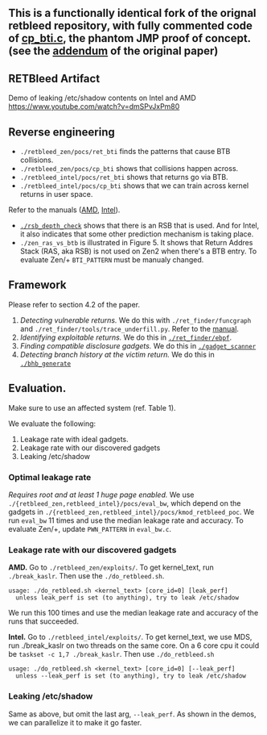 This is a functionally identical fork of the orignal retbleed repository, with fully commented 
code of [cp_bti.c](./phantom_poc/cp_bti.c), the phantom JMP proof of concept. (see the [addendum](https://comsec.ethz.ch/wp-content/files/retbleed_addendum_sec22.pdf) of the original paper)
-----------------
RETBleed Artifact
-----------------
Demo of leaking /etc/shadow contents on Intel and AMD
https://www.youtube.com/watch?v=dmSPvJxPm80 

## Reverse engineering
- `./retbleed_zen/pocs/ret_bti` finds the patterns that cause BTB collisions.
- `./retbleed_zen/pocs/cp_bti` shows that collisions happen across.
- `./retbleed_intel/pocs/ret_bti` shows that returns go via BTB.
- `./retbleed_intel/pocs/cp_bti` shows that we can train across kernel returns
  in user space.

Refer to the manuals ([AMD](./retbleed_zen/pocs), [Intel](./retbleed_intel)).

- [`./rsb_depth_check`](./rsb_depth_check) shows that there is an RSB
    that is used. And for Intel, it also indicates that some other prediction
    mechanism is taking place.
- `./zen_ras_vs_btb` is illustrated in Figure 5. It shows that Return Addres
    Stack (RAS, aka RSB) is not used on Zen2 when there's a BTB entry. To
    evaluate Zen/+ `BTI_PATTERN` must be manualy changed.

## Framework

Please refer to section 4.2 of the paper.

1. *Detecting vulnerable returns.* We do this with `./ret_finder/funcgraph` and `./ret_finder/tools/trace_underfill.py`. Refer to the [manual](./ret_finder).
2. *Identifying exploitable returns.* We do this in [`./ret_finder/ebpf`](./ret_finder#ebpfmy_bpfpy-detect-controllable-input).
3. *Finding compatible disclosure gadgets.* We do this in [`./gadget_scanner`](./gadget_scanner)
4. *Detecting branch history at the victim return.* We do this in [`./bhb_generate`](./bhb_generate)

## Evaluation.

Make sure to use an affected system (ref. Table 1).

We evaluate the following:

1. Leakage rate with ideal gadgets.
2. Leakage rate with our discovered gadgets
3. Leaking /etc/shadow

### Optimal leakage rate
_Requires root and at least 1 huge page enabled._
We use `./{retbleed_zen,retbleed_intel}/pocs/eval_bw`, which depend on the
gadgets in `./{retbleed_zen,retbleed_intel}/pocs/kmod_retbleed_poc`. We run
`eval_bw` 11 times and use the median leakage rate and accuracy. To evaluate
Zen/+, update `PWN_PATTERN` in `eval_bw.c`. 

### Leakage rate with our discovered gadgets

**AMD.** Go to  `./retbleed_zen/exploits/`. To get kernel_text, run
`./break_kaslr`. Then use the `./do_retbleed.sh`.

```
usage: ./do_retbleed.sh <kernel_text> [core_id=0] [leak_perf]
  unless leak_perf is set (to anything), try to leak /etc/shadow
```

We run this 100 times and use the median leakage rate and accuracy of the runs
that succeeded. 


**Intel.** Go to `./retbleed_intel/exploits/`. To get kernel_text, we use MDS,
run ./break_kaslr on two threads on the same core. On a 6 core cpu it could be
`taskset -c 1,7 ./break_kaslr`. Then use `./do_retbleed.sh`

```
usage: ./do_retbleed.sh <kernel_text> [core_id=0] [--leak_perf]
  unless --leak_perf is set (to anything), try to leak /etc/shadow
```

### Leaking /etc/shadow
Same as above, but omit the last arg, `--leak_perf`. As shown in the demos, we can
parallelize it to make it go faster.

